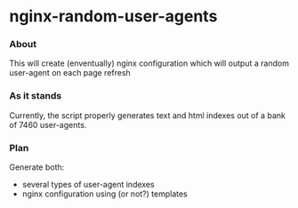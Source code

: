 # nginx-random-user-agents

### About
This will create (enventually) nginx configuration which will output a random user-agent on each page refresh

### As it stands
Currently, the script properly generates text and html indexes out of a bank of 7460 user-agents.

### Plan

Generate both:

- several types of user-agent indexes
- nginx configuration using (or not?) templates

